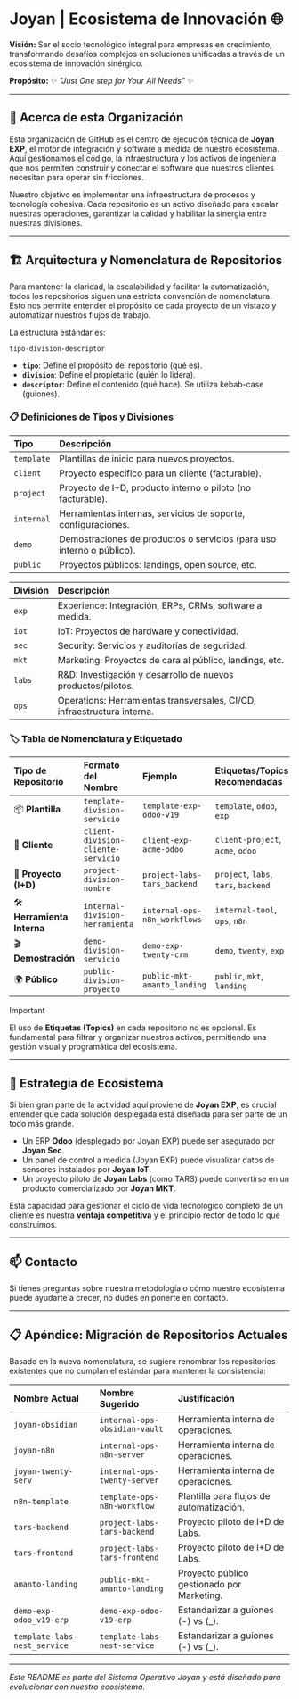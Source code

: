 # Joyan | Ecosistema de Innovación 🌐

**Visión:** Ser el socio tecnológico integral para empresas en crecimiento, transformando desafíos complejos en soluciones unificadas a través de un ecosistema de innovación sinérgico.

**Propósito:** ✨ *"Just One step for Your All Needs"* ✨

---

## 🚀 Acerca de esta Organización

Esta organización de GitHub es el centro de ejecución técnica de **Joyan EXP**, el motor de integración y software a medida de nuestro ecosistema. Aquí gestionamos el código, la infraestructura y los activos de ingeniería que nos permiten construir y conectar el software que nuestros clientes necesitan para operar sin fricciones.

Nuestro objetivo es implementar una infraestructura de procesos y tecnología cohesiva. Cada repositorio es un activo diseñado para escalar nuestras operaciones, garantizar la calidad y habilitar la sinergia entre nuestras divisiones.

---

## 🏗️ Arquitectura y Nomenclatura de Repositorios

Para mantener la claridad, la escalabilidad y facilitar la automatización, todos los repositorios siguen una estricta convención de nomenclatura. Esto nos permite entender el propósito de cada proyecto de un vistazo y automatizar nuestros flujos de trabajo.

La estructura estándar es:
```
tipo-division-descriptor
```

-   **`tipo`**: Define el propósito del repositorio (qué es).
-   **`division`**: Define el propietario (quién lo lidera).
-   **`descriptor`**: Define el contenido (qué hace). Se utiliza kebab-case (guiones).

### 📋 Definiciones de Tipos y Divisiones

| Tipo | Descripción |
| :--- | :--- |
| `template` | Plantillas de inicio para nuevos proyectos. |
| `client` | Proyecto específico para un cliente (facturable). |
| `project` | Proyecto de I+D, producto interno o piloto (no facturable). |
| `internal` | Herramientas internas, servicios de soporte, configuraciones. |
| `demo` | Demostraciones de productos o servicios (para uso interno o público). |
| `public` | Proyectos públicos: landings, open source, etc. |

| División | Descripción |
| :--- | :--- |
| `exp` | Experience: Integración, ERPs, CRMs, software a medida. |
| `iot` | IoT: Proyectos de hardware y conectividad. |
| `sec` | Security: Servicios y auditorías de seguridad. |
| `mkt` | Marketing: Proyectos de cara al público, landings, etc. |
| `labs` | R&D: Investigación y desarrollo de nuevos productos/pilotos. |
| `ops` | Operations: Herramientas transversales, CI/CD, infraestructura interna. |

### 🏷️ Tabla de Nomenclatura y Etiquetado

| Tipo de Repositorio | Formato del Nombre | Ejemplo | Etiquetas/Topics Recomendadas |
| :--- | :--- | :--- | :--- |
| 📦 **Plantilla** | `template-division-servicio` | `template-exp-odoo-v19` | `template`, `odoo`, `exp` |
| 🤝 **Cliente** | `client-division-cliente-servicio` | `client-exp-acme-odoo` | `client-project`, `acme`, `odoo` |
| 🔬 **Proyecto (I+D)** | `project-division-nombre` | `project-labs-tars_backend` | `project`, `labs`, `tars`, `backend` |
| 🛠️ **Herramienta Interna** | `internal-division-herramienta` | `internal-ops-n8n_workflows` | `internal-tool`, `ops`, `n8n` |
| 🎬 **Demostración** | `demo-division-servicio` | `demo-exp-twenty-crm` | `demo`, `twenty`, `exp` |
| 🌍 **Público** | `public-division-proyecto` | `public-mkt-amanto_landing` | `public`, `mkt`, `landing` |

> [!IMPORTANT]
> El uso de **Etiquetas (Topics)** en cada repositorio no es opcional. Es fundamental para filtrar y organizar nuestros activos, permitiendo una gestión visual y programática del ecosistema.

---

## 🧩 Estrategia de Ecosistema

Si bien gran parte de la actividad aquí proviene de **Joyan EXP**, es crucial entender que cada solución desplegada está diseñada para ser parte de un todo más grande.

-   Un ERP **Odoo** (desplegado por Joyan EXP) puede ser asegurado por **Joyan Sec**.
-   Un panel de control a medida (Joyan EXP) puede visualizar datos de sensores instalados por **Joyan IoT**.
-   Un proyecto piloto de **Joyan Labs** (como TARS) puede convertirse en un producto comercializado por **Joyan MKT**.

Esta capacidad para gestionar el ciclo de vida tecnológico completo de un cliente es nuestra **ventaja competitiva** y el principio rector de todo lo que construimos.

---

## 📫 Contacto

Si tienes preguntas sobre nuestra metodología o cómo nuestro ecosistema puede ayudarte a crecer, no dudes en ponerte en contacto.

---

## 📋 Apéndice: Migración de Repositorios Actuales

Basado en la nueva nomenclatura, se sugiere renombrar los repositorios existentes que no cumplan el estándar para mantener la consistencia:

| Nombre Actual | Nombre Sugerido | Justificación |
| :--- | :--- | :--- |
| `joyan-obsidian` | `internal-ops-obsidian-vault` | Herramienta interna de operaciones. |
| `joyan-n8n` | `internal-ops-n8n-server` | Herramienta interna de operaciones. |
| `joyan-twenty-serv` | `internal-ops-twenty-server` | Herramienta interna de operaciones. |
| `n8n-template` | `template-ops-n8n-workflow` | Plantilla para flujos de automatización. |
| `tars-backend` | `project-labs-tars-backend` | Proyecto piloto de I+D de Labs. |
| `tars-frontend` | `project-labs-tars-frontend` | Proyecto piloto de I+D de Labs. |
| `amanto-landing` | `public-mkt-amanto-landing` | Proyecto público gestionado por Marketing. |
| `demo-exp-odoo_v19-erp` | `demo-exp-odoo-v19-erp` | Estandarizar a guiones (-) vs (_). |
| `template-labs-nest_service` | `template-labs-nest-service` | Estandarizar a guiones (-) vs (_). |

---

*Este README es parte del Sistema Operativo Joyan y está diseñado para evolucionar con nuestro ecosistema.*
